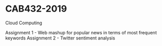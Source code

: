 # CAB432-2019
Cloud Computing

Assignment 1 - Web mashup for popular news in terms of most frequent keywords
Assignment 2 - Twitter sentiment analysis
